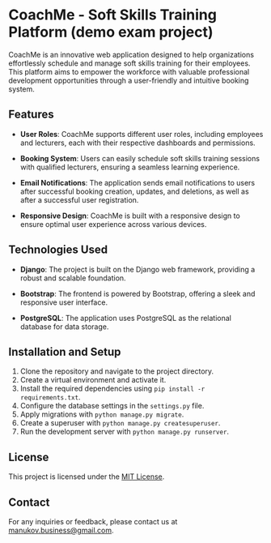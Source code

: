 # CoachMe - Soft Skills Training Platform (demo exam project)

CoachMe is an innovative web application designed to help organizations effortlessly schedule and manage soft skills training for their employees. This platform aims to empower the workforce with valuable professional development opportunities through a user-friendly and intuitive booking system.

## Features

- **User Roles**: CoachMe supports different user roles, including employees and lecturers, each with their respective dashboards and permissions.

- **Booking System**: Users can easily schedule soft skills training sessions with qualified lecturers, ensuring a seamless learning experience.

- **Email Notifications**: The application sends email notifications to users after successful booking creation, updates, and deletions, as well as after a successful user registration.

- **Responsive Design**: CoachMe is built with a responsive design to ensure optimal user experience across various devices.

## Technologies Used

- **Django**: The project is built on the Django web framework, providing a robust and scalable foundation.

- **Bootstrap**: The frontend is powered by Bootstrap, offering a sleek and responsive user interface.

- **PostgreSQL**: The application uses PostgreSQL as the relational database for data storage.


## Installation and Setup

1. Clone the repository and navigate to the project directory.
2. Create a virtual environment and activate it.
3. Install the required dependencies using `pip install -r requirements.txt`.
4. Configure the database settings in the `settings.py` file.
5. Apply migrations with `python manage.py migrate`.
6. Create a superuser with `python manage.py createsuperuser`.
7. Run the development server with `python manage.py runserver`.


## License

This project is licensed under the [MIT License](LICENSE).


## Contact

For any inquiries or feedback, please contact us at [manukov.business@gmail.com](mailto:manukov.business@gmail.com).
